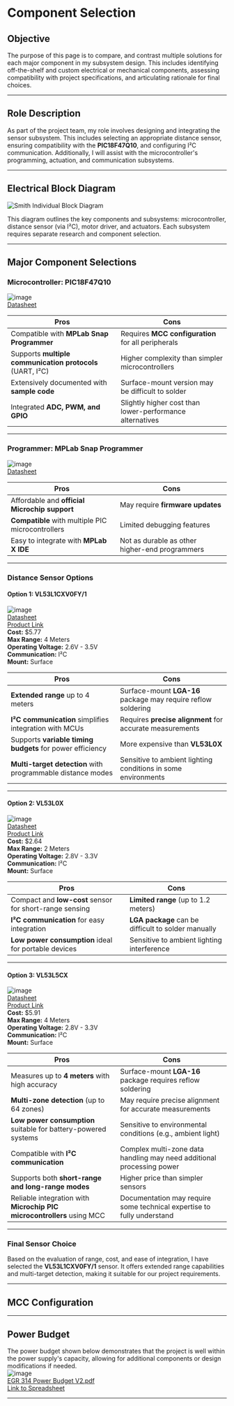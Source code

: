 # Component Selection

## Objective
The purpose of this page is to compare, and contrast multiple solutions for each major component in my subsystem design. This includes identifying off-the-shelf and custom electrical or mechanical components, assessing compatibility with project specifications, and articulating rationale for final choices.

---

## Role Description
As part of the project team, my role involves designing and integrating the sensor subsystem. This includes selecting an appropriate distance sensor, ensuring compatibility with the **PIC18F47Q10**, and configuring I²C communication. Additionally, I will assist with the microcontroller's programming, actuation, and communication subsystems.

---

## Electrical Block Diagram

![Smith Individual Block Diagram](https://github.com/user-attachments/assets/205f7cd8-9876-49a6-9849-721d542834f1)

This diagram outlines the key components and subsystems: microcontroller, distance sensor (via I²C), motor driver, and actuators. Each subsystem requires separate research and component selection.

---

## Major Component Selections

### **Microcontroller: PIC18F47Q10**
![image](https://github.com/user-attachments/assets/75a595da-e7bf-443a-b91f-c7affd50d812)  
[Datasheet](https://arizonastateu-my.sharepoint.com/:b:/g/personal/jasmi157_sundevils_asu_edu/EY412CZrEBFCm1RPcBUdK0ABFQC27qYPnXhWjqNXUzvurw?e=bMb4OQ)  

| **Pros**                                                  | **Cons**                                                |
|-----------------------------------------------------------|---------------------------------------------------------|
| Compatible with **MPLab Snap Programmer**                 | Requires **MCC configuration** for all peripherals       |
| Supports **multiple communication protocols** (UART, I²C) | Higher complexity than simpler microcontrollers          |
| Extensively documented with **sample code**               | Surface-mount version may be difficult to solder         |
| Integrated **ADC, PWM, and GPIO**                        | Slightly higher cost than lower-performance alternatives |

---

### **Programmer: MPLab Snap Programmer**
![image](https://github.com/user-attachments/assets/1ad9faf8-0440-4068-9b8d-6f026b02ac68)  
[Datasheet](https://arizonastateu-my.sharepoint.com/:b:/g/personal/jasmi157_sundevils_asu_edu/EQGcT4hhqEpHhpjXQ1mo-LEBesul2oAfO8pAhaCQ58yQCQ?e=vgC0Pv)  

| **Pros**                                                  | **Cons**                                                |
|-----------------------------------------------------------|---------------------------------------------------------|
| Affordable and **official Microchip support**             | May require **firmware updates**                        |
| **Compatible** with multiple PIC microcontrollers         | Limited debugging features                              |
| Easy to integrate with **MPLab X IDE**                    | Not as durable as other higher-end programmers          |

---

### **Distance Sensor Options**

#### **Option 1: VL53L1CXV0FY/1**
![image](https://github.com/user-attachments/assets/22add513-4aa3-4a45-926c-3bb4cddefcbf)  
[Datasheet](https://arizonastateu-my.sharepoint.com/:b:/g/personal/jasmi157_sundevils_asu_edu/EbF6q-VkyolOulMk80JgWMkB3oZ_hcvkSHapQ7gW-guFWQ?e=OiwQhq)  
[Product Link](https://www.digikey.com/en/products/detail/stmicroelectronics/VL53L1CXV0FY-1/8258055)  
**Cost:** $5.77  
**Max Range:** 4 Meters  
**Operating Voltage:** 2.6V - 3.5V  
**Communication:** I²C  
**Mount:** Surface  

| **Pros**                                                 | **Cons**                                                 |
|----------------------------------------------------------|----------------------------------------------------------|
| **Extended range** up to 4 meters                        | Surface-mount **LGA-16** package may require reflow soldering |
| **I²C communication** simplifies integration with MCUs   | Requires **precise alignment** for accurate measurements  |
| Supports **variable timing budgets** for power efficiency| More expensive than **VL53L0X**                          |
| **Multi-target detection** with programmable distance modes | Sensitive to ambient lighting conditions in some environments |

---

#### **Option 2: VL53L0X**
![image](https://github.com/user-attachments/assets/e787c161-59c0-4130-a716-be647bf55d72)  
[Datasheet](https://arizonastateu-my.sharepoint.com/:b:/g/personal/jasmi157_sundevils_asu_edu/EVZtUUkWE9xGhCSLo-Ec1scBudzi0_jGqGujjsDPeXDivA?e=c6nOMb)  
[Product Link](https://estore.st.com/en/products/imaging-and-photonics-solutions/time-of-flight-sensors/vl53l0x.html)  
**Cost:** $2.64  
**Max Range:** 2 Meters  
**Operating Voltage:** 2.8V - 3.3V  
**Communication:** I²C  
**Mount:** Surface  

| **Pros**                                                | **Cons**                                               |
|---------------------------------------------------------|--------------------------------------------------------|
| Compact and **low-cost** sensor for short-range sensing | **Limited range** (up to 1.2 meters)                   |
| **I²C communication** for easy integration              | **LGA package** can be difficult to solder manually     |
| **Low power consumption** ideal for portable devices    | Sensitive to ambient lighting interference              |

---

#### **Option 3: VL53L5CX**
![image](https://github.com/user-attachments/assets/1aa3bbe1-f7fd-4b78-8c1a-2a87a2839143)  
[Datasheet](https://arizonastateu-my.sharepoint.com/:b:/g/personal/jasmi157_sundevils_asu_edu/ETmD_ntduohApG-p0T8vbO0BsWPYG0gU-rsxDNol8xd_AQ?e=xIRxcY)  
[Product Link](https://www.digikey.com/en/products/detail/ams-osram-usa-inc/TMF8801-1B-OLGA12-LF-T-RDP/11477805)  
**Cost:** $5.91  
**Max Range:** 4 Meters  
**Operating Voltage:** 2.8V - 3.3V  
**Communication:** I²C  
**Mount:** Surface  

| **Pros**                                                   | **Cons**                                                  |
|------------------------------------------------------------|-----------------------------------------------------------|
| Measures up to **4 meters** with high accuracy             | Surface-mount **LGA-16** package requires reflow soldering |
| **Multi-zone detection** (up to 64 zones)                  | May require precise alignment for accurate measurements    |
| **Low power consumption** suitable for battery-powered systems | Sensitive to environmental conditions (e.g., ambient light)|
| Compatible with **I²C communication**                      | Complex multi-zone data handling may need additional processing power |
| Supports both **short-range and long-range modes**         | Higher price than simpler sensors                          |
| Reliable integration with **Microchip PIC microcontrollers** using MCC | Documentation may require some technical expertise to fully understand |

---

### **Final Sensor Choice**
Based on the evaluation of range, cost, and ease of integration, I have selected the **VL53L1CXV0FY/1** sensor. It offers extended range capabilities and multi-target detection, making it suitable for our project requirements.

---

## MCC Configuration

---

## Power Budget
The power budget shown below demonstrates that the project is well within the power supply's capacity, allowing for additional components or design modifications if needed.<br>
![image](https://github.com/user-attachments/assets/039d18e6-2ede-46cf-98b2-902b85683dc9)<br>
[EGR 314 Power Budget V2.pdf](https://github.com/user-attachments/files/19033580/EGR.314.Power.Budget.V2.pdf)<br>
[Link to Spreadsheet](https://docs.google.com/spreadsheets/d/12uf9W3mrbqPYXF1pln1ugqOVY8jhmh9nDuVUHxvh6Tg/edit?usp=sharing)

---


